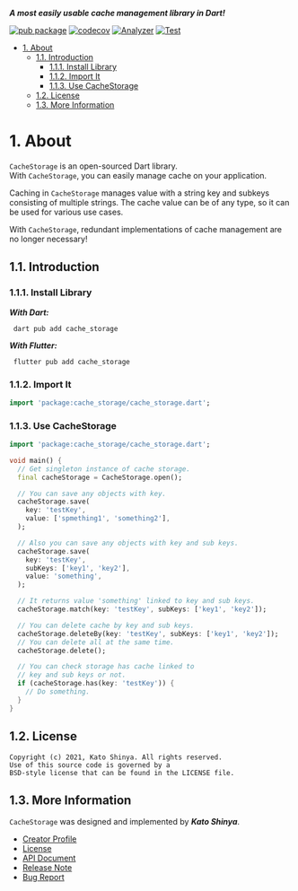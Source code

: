 **_A most easily usable cache management library in Dart!_**

[![pub package](https://img.shields.io/pub/v/cache_storage.svg)](https://pub.dev/packages/cache_storage)
[![codecov](https://codecov.io/gh/myConsciousness/cache-storage/branch/main/graph/badge.svg?token=WITNPUI4TQ)](https://codecov.io/gh/myConsciousness/cache-storage)
[![Analyzer](https://github.com/myConsciousness/cache-storage/actions/workflows/analyzer.yml/badge.svg)](https://github.com/myConsciousness/cache-storage/actions/workflows/analyzer.yml)
[![Test](https://github.com/myConsciousness/cache-storage/actions/workflows/test.yml/badge.svg)](https://github.com/myConsciousness/cache-storage/actions/workflows/test.yml)

<!-- TOC -->

- [1. About](#1-about)
  - [1.1. Introduction](#11-introduction)
    - [1.1.1. Install Library](#111-install-library)
    - [1.1.2. Import It](#112-import-it)
    - [1.1.3. Use CacheStorage](#113-use-cachestorage)
  - [1.2. License](#12-license)
  - [1.3. More Information](#13-more-information)

<!-- /TOC -->

# 1. About

`CacheStorage` is an open-sourced Dart library.</br>
With `CacheStorage`, you can easily manage cache on your application.

Caching in `CacheStorage` manages value with a string key and subkeys consisting of multiple strings. The cache value can be of any type, so it can be used for various use cases.

With `CacheStorage`, redundant implementations of cache management are no longer necessary!

## 1.1. Introduction

### 1.1.1. Install Library

**_With Dart:_**

```terminal
 dart pub add cache_storage
```

**_With Flutter:_**

```terminal
 flutter pub add cache_storage
```

### 1.1.2. Import It

```dart
import 'package:cache_storage/cache_storage.dart';
```

### 1.1.3. Use CacheStorage

```dart
import 'package:cache_storage/cache_storage.dart';

void main() {
  // Get singleton instance of cache storage.
  final cacheStorage = CacheStorage.open();

  // You can save any objects with key.
  cacheStorage.save(
    key: 'testKey',
    value: ['spmething1', 'something2'],
  );

  // Also you can save any objects with key and sub keys.
  cacheStorage.save(
    key: 'testKey',
    subKeys: ['key1', 'key2'],
    value: 'something',
  );

  // It returns value 'something' linked to key and sub keys.
  cacheStorage.match(key: 'testKey', subKeys: ['key1', 'key2']);

  // You can delete cache by key and sub keys.
  cacheStorage.deleteBy(key: 'testKey', subKeys: ['key1', 'key2']);
  // You can delete all at the same time.
  cacheStorage.delete();

  // You can check storage has cache linked to
  // key and sub keys or not.
  if (cacheStorage.has(key: 'testKey')) {
    // Do something.
  }
}
```

## 1.2. License

```license
Copyright (c) 2021, Kato Shinya. All rights reserved.
Use of this source code is governed by a
BSD-style license that can be found in the LICENSE file.
```

## 1.3. More Information

`CacheStorage` was designed and implemented by **_Kato Shinya_**.

- [Creator Profile](https://github.com/myConsciousness)
- [License](https://github.com/myConsciousness/cache-storage/blob/main/LICENSE)
- [API Document](https://pub.dev/documentation/cache_storage/latest/cache_storage/cache_storage-library.html)
- [Release Note](https://github.com/myConsciousness/cache-storage/releases)
- [Bug Report](https://github.com/myConsciousness/cache-storage/issues)
